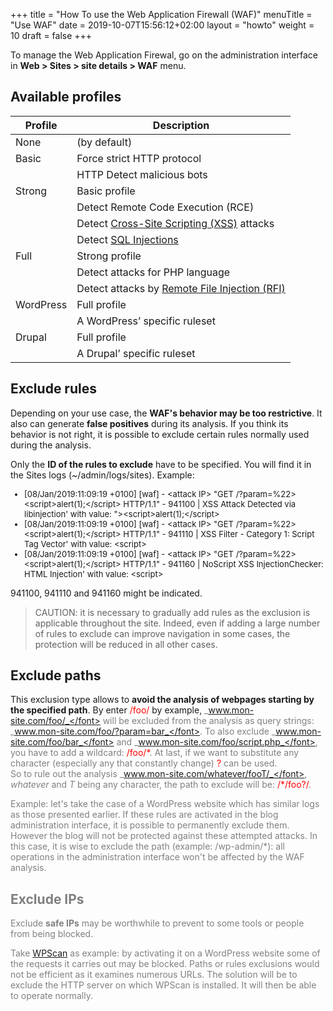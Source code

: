 +++
title = "How To use the Web Application Firewall (WAF)"
menuTitle = "Use WAF"
date = 2019-10-07T15:56:12+02:00
layout = "howto"
weight = 10
draft = false
+++

To manage the Web Application Firewal, go on the administration interface in **Web > Sites > site details > WAF** menu. 

## Available profiles

|Profile|Description|
|----|----|
|None |(by default)|
|Basic|Force strict HTTP protocol|
||HTTP Detect malicious bots|
|Strong|Basic profile|
||Detect Remote Code Execution (RCE)|
||Detect [Cross-Site Scripting (XSS)](https://en.wikipedia.org/wiki/Cross-site_scripting) attacks|
||Detect [SQL Injections](https://en.wikipedia.org/wiki/SQL_injection)|
|Full|Strong profile|
||Detect attacks for PHP language|
||Detect attacks by [Remote File Injection (RFI)](https://en.wikipedia.org/wiki/File_inclusion_vulnerability)|
|WordPress|Full profile|
||A WordPress’ specific ruleset|
|Drupal|Full profile|
||A Drupal’ specific ruleset|

## Exclude rules

Depending on your use case, the **WAF's behavior may be too restrictive**. It also can generate **false positives** during its analysis. If you think its behavior is not right, it is possible to exclude certain rules normally used during the analysis.

Only the **ID of the rules to exclude** have to be specified. You will find it in the Sites logs (~/admin/logs/sites). Example:

<font size="-1">

* [08/Jan/2019:11:09:19 +0100] [waf] - \<attack IP\> "GET /?param=%22>\<script\>alert(1);\</script\> HTTP/1.1" - 941100 | XSS Attack Detected via libinjection' with value: ">\<script\>alert(1);\</script>
* [08/Jan/2019:11:09:19 +0100] [waf] - \<attack IP\> "GET /?param=%22>\<script\>alert(1);\</script\> HTTP/1.1" - 941110 | XSS Filter - Category 1: Script Tag Vector' with value: \<script\>
* [08/Jan/2019:11:09:19 +0100] [waf] - \<attack IP\> "GET /?param=%22>\<script\>alert(1);\</script\> HTTP/1.1" - 941160 | NoScript XSS InjectionChecker: HTML Injection' with value: \<script\>

</font>

941100, 941110 and 941160 might be indicated.

> CAUTION: it is necessary to gradually add rules as the exclusion is applicable throughout the site. Indeed, even if adding a large number of rules to exclude can improve navigation in some cases, the protection will be reduced in all other cases.


## Exclude paths

This exclusion type allows to **avoid the analysis of webpages starting by the specified path**. By enter <font color=red>/foo/</font> by example, <font color=grey>_www.mon-site.com/foo/_</font> will be excluded from the analysis as query strings: <font color=grey>_www.mon-site.com/foo/?param=bar_</font>. To also exclude <font color=grey>_www.mon-site.com/foo/bar_</font> and <font color=grey>_www.mon-site.com/foo/script.php_</font>, you have to add a wildcard: <font color=red>/foo/\*</font>. At last, if we want to substitute any character (especially any that constantly change) <font color=red>?</font> can be used.<br>
So to rule out the analysis <font color=grey>_www.mon-site.com/whatever/fooT/_</font>, _whatever_ and _T_ being any character, the path to exclude will be: <font color=red>/\*/foo?/</font>.

Example: let's take the case of a WordPress website which has similar logs as those presented earlier. If these rules are activated in the blog administration interface, it is possible to permanently exclude them.<br>
However the blog will not be protected against these attempted attacks. In this case, it is wise to exclude the path (example: /wp-admin/*): all operations in the administration interface  won't be affected by the WAF analysis.


## Exclude IPs

Exclude **safe IPs** may be worthwhile to prevent to some tools or people from being blocked.

Take [WPScan](https://wpscan.org/) as example: by activating it on a WordPress website some  of the requests it carries out may be blocked. Paths or rules exclusions would not be efficient as it examines numerous URLs. The solution will be to exclude the HTTP server on which WPScan is installed. It will then be able to operate normally.
